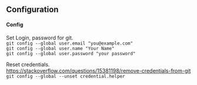 ## Configuration

#### Config
Set Login, password for git. <br>
`git config --global user.email "you@example.com"` <br>
`git config --global user.name "Your Name"` <br>
`git config --global user.password "your password"`

Reset credentials. <br>
https://stackoverflow.com/questions/15381198/remove-credentials-from-git <br>
`git config --global --unset credential.helper`